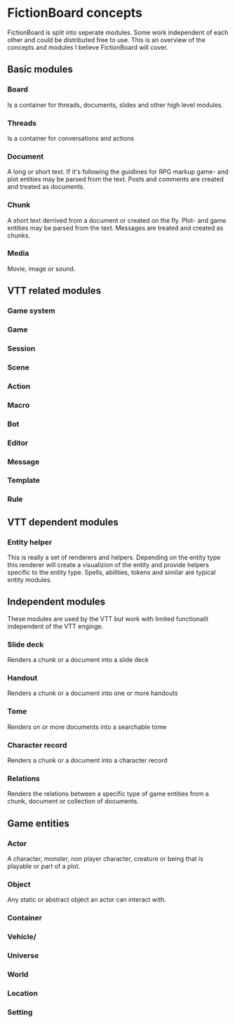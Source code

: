 # FictionBoard concepts

FictionBoard is split into seperate modules. Some work independent of each other and could be distributed free to use. This is an overview of the concepts and modules I believe FictionBoard will cover. 

## Basic modules

### Board

Is a container for threads, documents, slides and other high level modules.

### Threads

Is a container for conversations and actions

### Document

A long or short text. If it's following the guidlines for RPG markup game- and plot entities may be parsed from the text. Posts and comments are created and treated as documents.

### Chunk

A short text derrived from a document or created on the fly. Plot- and game entities may be parsed from the text. Messages are treated and created as chunks.

### Media

Movie, image or sound.

## VTT related modules

### Game system

### Game

### Session

### Scene

### Action

### Macro

### Bot

### Editor

### Message

### Template

### Rule

## VTT dependent modules

### Entity helper

This is really a set of renderers and helpers. Depending on the entity type this renderer will create a visualizion of the entity and provide helpers specific to the entity type. Spells, abilities, tokens and similar are typical entity modules.

## Independent modules

These modules are used by the VTT but work with limited functionalit independent of the VTT enginge. 
      
### Slide deck

Renders a chunk or a document into a slide deck

### Handout

Renders a chunk or a document into one or more handouts

### Tome

Renders on or more documents into a searchable tome

### Character record

Renders a chunk or a document into a character record

### Relations

Renders the relations between a specific type of game entities from a chunk, document or collection of documents.


## Game entities

### Actor

A character, monster, non player character, creature or being that is playable or part of a plot.

### Object

Any static or abstract object an actor can interact with. 

### Container

### Vehicle/

### Universe

### World

### Location

### Setting

